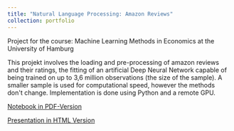 ```yaml
---
title: "Natural Language Processing: Amazon Reviews"
collection: portfolio
---
```

Project for the course: Machine Learning Methods in Economics at the University of Hamburg

This projekt involves the loading and pre-processing of amazon reviews and their ratings, 
the fitting of an artificial Deep Neural Network capable of being trained on up to 3,6 million observations (the size of the sample). 
A smaller sample is used for computational speed, however the methods don't change. Implementation is done using Python and a remote GPU.

[Notebook in PDF-Version](https://gzhelev2020.github.io/files/amazon-reviews-short.pdf)

[Presentation in HTML Version](https://gzhelev2020.github.io/files/amazon-reviews-short.slides.html)


